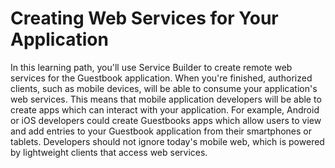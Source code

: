 # Creating Web Services for Your Application

In this learning path, you'll use Service Builder to create remote web services
for the Guestbook application. When you're finished, authorized clients, such as
mobile devices, will be able to consume your application's web services. This
means that mobile application developers will be able to create apps which can
interact with your application. For example, Android or iOS developers could
create Guestbooks apps which allow users to view and add entries to your
Guestbook application from their smartphones or tablets. Developers should not
ignore today's mobile web, which is powered by lightweight clients that access
web services. 
